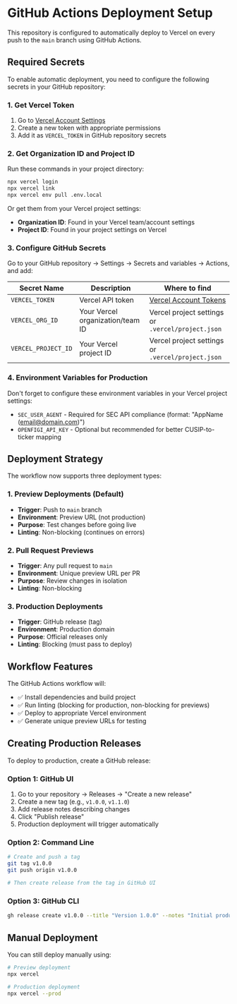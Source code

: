 # GitHub Actions Deployment Setup

This repository is configured to automatically deploy to Vercel on every push to the `main` branch using GitHub Actions.

## Required Secrets

To enable automatic deployment, you need to configure the following secrets in your GitHub repository:

### 1. Get Vercel Token
1. Go to [Vercel Account Settings](https://vercel.com/account/tokens)
2. Create a new token with appropriate permissions
3. Add it as `VERCEL_TOKEN` in GitHub repository secrets

### 2. Get Organization ID and Project ID
Run these commands in your project directory:

```bash
npx vercel login
npx vercel link
npx vercel env pull .env.local
```

Or get them from your Vercel project settings:
- **Organization ID**: Found in your Vercel team/account settings
- **Project ID**: Found in your project settings on Vercel

### 3. Configure GitHub Secrets

Go to your GitHub repository → Settings → Secrets and variables → Actions, and add:

| Secret Name | Description | Where to find |
|-------------|-------------|---------------|
| `VERCEL_TOKEN` | Vercel API token | [Vercel Account Tokens](https://vercel.com/account/tokens) |
| `VERCEL_ORG_ID` | Your Vercel organization/team ID | Vercel project settings or `.vercel/project.json` |
| `VERCEL_PROJECT_ID` | Your Vercel project ID | Vercel project settings or `.vercel/project.json` |

### 4. Environment Variables for Production

Don't forget to configure these environment variables in your Vercel project settings:

- `SEC_USER_AGENT` - Required for SEC API compliance (format: "AppName (email@domain.com)")
- `OPENFIGI_API_KEY` - Optional but recommended for better CUSIP-to-ticker mapping

## Deployment Strategy

The workflow now supports three deployment types:

### 1. Preview Deployments (Default)
- **Trigger**: Push to `main` branch
- **Environment**: Preview URL (not production)
- **Purpose**: Test changes before going live
- **Linting**: Non-blocking (continues on errors)

### 2. Pull Request Previews
- **Trigger**: Any pull request to `main`
- **Environment**: Unique preview URL per PR
- **Purpose**: Review changes in isolation
- **Linting**: Non-blocking

### 3. Production Deployments
- **Trigger**: GitHub release (tag)
- **Environment**: Production domain
- **Purpose**: Official releases only
- **Linting**: Blocking (must pass to deploy)

## Workflow Features

The GitHub Actions workflow will:
- ✅ Install dependencies and build project
- ✅ Run linting (blocking for production, non-blocking for previews)
- ✅ Deploy to appropriate Vercel environment
- ✅ Generate unique preview URLs for testing

## Creating Production Releases

To deploy to production, create a GitHub release:

### Option 1: GitHub UI
1. Go to your repository → Releases → "Create a new release"
2. Create a new tag (e.g., `v1.0.0`, `v1.1.0`)
3. Add release notes describing changes
4. Click "Publish release"
5. Production deployment will trigger automatically

### Option 2: Command Line
```bash
# Create and push a tag
git tag v1.0.0
git push origin v1.0.0

# Then create release from the tag in GitHub UI
```

### Option 3: GitHub CLI
```bash
gh release create v1.0.0 --title "Version 1.0.0" --notes "Initial production release"
```

## Manual Deployment

You can still deploy manually using:
```bash
# Preview deployment
npx vercel

# Production deployment
npx vercel --prod
```